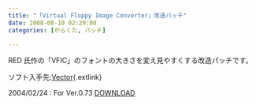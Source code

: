 ```yaml
---
title: "「Virtual Floppy Image Converter」改造パッチ"
date: 2008-08-10 02:29:00
categories: [がらくた, パッチ]

---
```


RED 氏作の「VFIC」のフォントの大きさを変え見やすくする改造パッチです。
	  
ソフト入手先:[Vector][1]{.extlink} 

 [1]: http://www.vector.co.jp/soft/win95/util/se151106.html

2004/02/24
: For Ver.0.73 <a href="/junk/patch/fix_vfic073_r1.lzh">DOWNLOAD</a>
